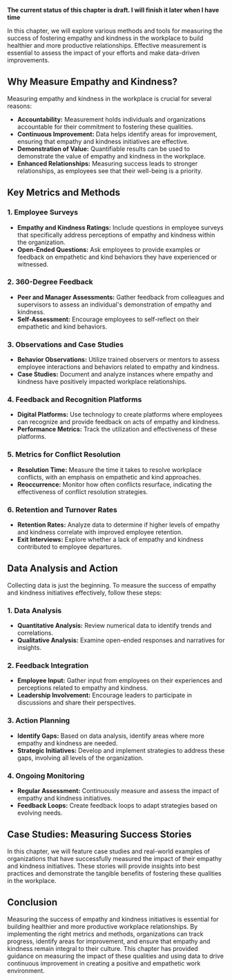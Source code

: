 **The current status of this chapter is draft. I will finish it later when I have time**

In this chapter, we will explore various methods and tools for measuring the success of fostering empathy and kindness in the workplace to build healthier and more productive relationships. Effective measurement is essential to assess the impact of your efforts and make data-driven improvements.

Why Measure Empathy and Kindness?
---------------------------------

Measuring empathy and kindness in the workplace is crucial for several reasons:

* **Accountability:** Measurement holds individuals and organizations accountable for their commitment to fostering these qualities.
* **Continuous Improvement:** Data helps identify areas for improvement, ensuring that empathy and kindness initiatives are effective.
* **Demonstration of Value:** Quantifiable results can be used to demonstrate the value of empathy and kindness in the workplace.
* **Enhanced Relationships:** Measuring success leads to stronger relationships, as employees see that their well-being is a priority.

Key Metrics and Methods
-----------------------

### 1. **Employee Surveys**

* **Empathy and Kindness Ratings:** Include questions in employee surveys that specifically address perceptions of empathy and kindness within the organization.
* **Open-Ended Questions:** Ask employees to provide examples or feedback on empathetic and kind behaviors they have experienced or witnessed.

### 2. **360-Degree Feedback**

* **Peer and Manager Assessments:** Gather feedback from colleagues and supervisors to assess an individual's demonstration of empathy and kindness.
* **Self-Assessment:** Encourage employees to self-reflect on their empathetic and kind behaviors.

### 3. **Observations and Case Studies**

* **Behavior Observations:** Utilize trained observers or mentors to assess employee interactions and behaviors related to empathy and kindness.
* **Case Studies:** Document and analyze instances where empathy and kindness have positively impacted workplace relationships.

### 4. **Feedback and Recognition Platforms**

* **Digital Platforms:** Use technology to create platforms where employees can recognize and provide feedback on acts of empathy and kindness.
* **Performance Metrics:** Track the utilization and effectiveness of these platforms.

### 5. **Metrics for Conflict Resolution**

* **Resolution Time:** Measure the time it takes to resolve workplace conflicts, with an emphasis on empathetic and kind approaches.
* **Reoccurrence:** Monitor how often conflicts resurface, indicating the effectiveness of conflict resolution strategies.

### 6. **Retention and Turnover Rates**

* **Retention Rates:** Analyze data to determine if higher levels of empathy and kindness correlate with improved employee retention.
* **Exit Interviews:** Explore whether a lack of empathy and kindness contributed to employee departures.

Data Analysis and Action
------------------------

Collecting data is just the beginning. To measure the success of empathy and kindness initiatives effectively, follow these steps:

### 1. **Data Analysis**

* **Quantitative Analysis:** Review numerical data to identify trends and correlations.
* **Qualitative Analysis:** Examine open-ended responses and narratives for insights.

### 2. **Feedback Integration**

* **Employee Input:** Gather input from employees on their experiences and perceptions related to empathy and kindness.
* **Leadership Involvement:** Encourage leaders to participate in discussions and share their perspectives.

### 3. **Action Planning**

* **Identify Gaps:** Based on data analysis, identify areas where more empathy and kindness are needed.
* **Strategic Initiatives:** Develop and implement strategies to address these gaps, involving all levels of the organization.

### 4. **Ongoing Monitoring**

* **Regular Assessment:** Continuously measure and assess the impact of empathy and kindness initiatives.
* **Feedback Loops:** Create feedback loops to adapt strategies based on evolving needs.

Case Studies: Measuring Success Stories
---------------------------------------

In this chapter, we will feature case studies and real-world examples of organizations that have successfully measured the impact of their empathy and kindness initiatives. These stories will provide insights into best practices and demonstrate the tangible benefits of fostering these qualities in the workplace.

Conclusion
----------

Measuring the success of empathy and kindness initiatives is essential for building healthier and more productive workplace relationships. By implementing the right metrics and methods, organizations can track progress, identify areas for improvement, and ensure that empathy and kindness remain integral to their culture. This chapter has provided guidance on measuring the impact of these qualities and using data to drive continuous improvement in creating a positive and empathetic work environment.
